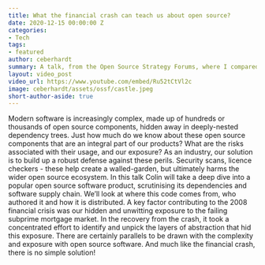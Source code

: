 ```yaml
---
title: What the financial crash can teach us about open source?
date: 2020-12-15 00:00:00 Z
categories:
- Tech
tags:
- featured
author: ceberhardt
summary: A talk, from the Open Source Strategy Forums, where I compared some of the challenges facing open source (complexity, fragility, sustainability) to those which triggered the financial crisis of 2008.
layout: video_post
video_url: https://www.youtube.com/embed/Ru52tCtVl2c
image: ceberhardt/assets/ossf/castle.jpeg
short-author-aside: true
---
```


Modern software is increasingly complex, made up of hundreds or thousands of open source components, hidden away in deeply-nested dependency trees. Just how much do we know about these open source components that are an integral part of our products? What are the risks associated with their usage, and our exposure? As an industry, our solution is to build up a robust defense against these perils. Security scans, licence checkers - these help create a walled-garden, but ultimately harms the wider open source ecosystem. In this talk Colin will take a deep dive into a popular open source software product, scrutinising its dependencies and software supply chain. We’ll look at where this code comes from, who authored it and how it is distributed. A key factor contributing to the 2008 financial crisis was our hidden and unwitting exposure to the failing subprime mortgage market. In the recovery from the crash, it took a concentrated effort to identify and unpick the layers of abstraction that hid this exposure. There are certainly parallels to be drawn with the complexity and exposure with open source software. And much like the financial crash, there is no simple solution!